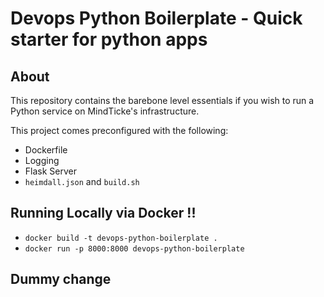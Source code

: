 
# Devops Python Boilerplate - Quick starter for python apps

## About

This repository contains the barebone level essentials if you wish to run a Python service on MindTicke's infrastructure. 

This project comes preconfigured with the following:

* Dockerfile
* Logging
* Flask Server
* `heimdall.json` and `build.sh`


## Running Locally via Docker !!

* `docker build -t devops-python-boilerplate .`
* `docker run -p 8000:8000 devops-python-boilerplate`

## Dummy change
